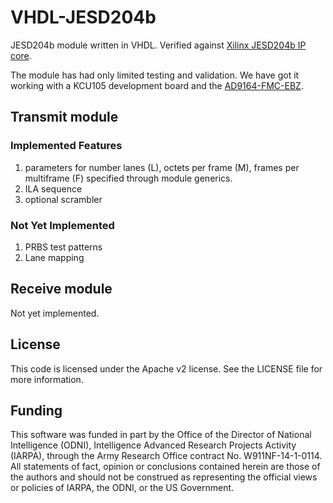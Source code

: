 # VHDL-JESD204b

JESD204b module written in VHDL. Verified against [Xilinx JESD204b IP
core](https://www.xilinx.com/products/intellectual-property/ef-di-jesd204.html#overview).

The module has had only limited testing and validation. We have got it working
with a KCU105 development board and the
[AD9164-FMC-EBZ](http://www.analog.com/en/design-center/evaluation-hardware-and-software/evaluation-boards-kits/EVAL-AD916X.html).

## Transmit module

### Implemented Features

1. parameters for number lanes (L), octets per frame (M), frames per multiframe
(F) specified through module generics.
2. ILA sequence
3. optional scrambler

### Not Yet Implemented

1. PRBS test patterns
2. Lane mapping

## Receive module

Not yet implemented.

## License

This code is licensed under the Apache v2 license.  See the LICENSE file for
more information.

## Funding

This software was funded in part by the Office of the Director of National
Intelligence (ODNI), Intelligence Advanced Research Projects Activity (IARPA),
through the Army Research Office contract No. W911NF-14-1-0114. All statements
of fact, opinion or conclusions contained herein are those of the authors and
should not be construed as representing the official views or policies of IARPA,
the ODNI, or the US Government.
